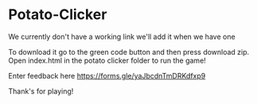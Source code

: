 # Potato-Clicker
We currently don't have a working link we'll add it when we have one

To download it go to the green code button and then press download zip. Open index.html in the potato clicker folder to run the game!

Enter feedback here https://forms.gle/yaJbcdnTmDRKdfxp9

Thank's for playing!
